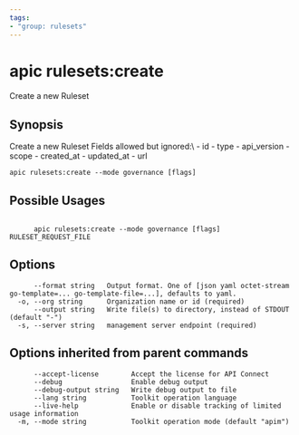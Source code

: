 ```yaml
---
tags:
- "group: rulesets"
---
```

# apic rulesets:create

Create a new Ruleset

## Synopsis

Create a new Ruleset Fields allowed but ignored:\ - id - type - api_version - scope - created_at - updated_at - url

```
apic rulesets:create --mode governance [flags]
```

## Possible Usages

```

      apic rulesets:create --mode governance [flags] RULESET_REQUEST_FILE

```

## Options

```
      --format string   Output format. One of [json yaml octet-stream go-template=... go-template-file=...], defaults to yaml.
  -o, --org string      Organization name or id (required)
      --output string   Write file(s) to directory, instead of STDOUT (default "-")
  -s, --server string   management server endpoint (required)
```

## Options inherited from parent commands

```
      --accept-license        Accept the license for API Connect
      --debug                 Enable debug output
      --debug-output string   Write debug output to file
      --lang string           Toolkit operation language
      --live-help             Enable or disable tracking of limited usage information
  -m, --mode string           Toolkit operation mode (default "apim")
```
